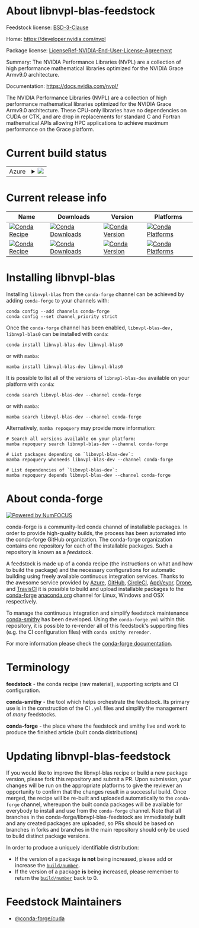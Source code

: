 About libnvpl-blas-feedstock
============================

Feedstock license: [BSD-3-Clause](https://github.com/conda-forge/libnvpl-blas-feedstock/blob/main/LICENSE.txt)

Home: https://developer.nvidia.com/nvpl

Package license: [LicenseRef-NVIDIA-End-User-License-Agreement](https://docs.nvidia.com/nvpl/license.html)

Summary: The NVIDIA Performance Libraries (NVPL) are a collection of high performance mathematical libraries optimized for the NVIDIA Grace Armv9.0 architecture.

Documentation: https://docs.nvidia.com/nvpl/

The NVIDIA Performance Libraries (NVPL) are a collection of high performance mathematical libraries optimized for the NVIDIA Grace Armv9.0 architecture.
These CPU-only libraries have no dependencies on CUDA or CTK, and are drop in replacements for standard C and Fortran mathematical APIs allowing HPC applications to achieve maximum performance on the Grace platform.

Current build status
====================


<table>
    
  <tr>
    <td>Azure</td>
    <td>
      <details>
        <summary>
          <a href="https://dev.azure.com/conda-forge/feedstock-builds/_build/latest?definitionId=23601&branchName=main">
            <img src="https://dev.azure.com/conda-forge/feedstock-builds/_apis/build/status/libnvpl-blas-feedstock?branchName=main">
          </a>
        </summary>
        <table>
          <thead><tr><th>Variant</th><th>Status</th></tr></thead>
          <tbody><tr>
              <td>linux_aarch64</td>
              <td>
                <a href="https://dev.azure.com/conda-forge/feedstock-builds/_build/latest?definitionId=23601&branchName=main">
                  <img src="https://dev.azure.com/conda-forge/feedstock-builds/_apis/build/status/libnvpl-blas-feedstock?branchName=main&jobName=linux&configuration=linux%20linux_aarch64_" alt="variant">
                </a>
              </td>
            </tr>
          </tbody>
        </table>
      </details>
    </td>
  </tr>
</table>

Current release info
====================

| Name | Downloads | Version | Platforms |
| --- | --- | --- | --- |
| [![Conda Recipe](https://img.shields.io/badge/recipe-libnvpl--blas--dev-green.svg)](https://anaconda.org/conda-forge/libnvpl-blas-dev) | [![Conda Downloads](https://img.shields.io/conda/dn/conda-forge/libnvpl-blas-dev.svg)](https://anaconda.org/conda-forge/libnvpl-blas-dev) | [![Conda Version](https://img.shields.io/conda/vn/conda-forge/libnvpl-blas-dev.svg)](https://anaconda.org/conda-forge/libnvpl-blas-dev) | [![Conda Platforms](https://img.shields.io/conda/pn/conda-forge/libnvpl-blas-dev.svg)](https://anaconda.org/conda-forge/libnvpl-blas-dev) |
| [![Conda Recipe](https://img.shields.io/badge/recipe-libnvpl--blas0-green.svg)](https://anaconda.org/conda-forge/libnvpl-blas0) | [![Conda Downloads](https://img.shields.io/conda/dn/conda-forge/libnvpl-blas0.svg)](https://anaconda.org/conda-forge/libnvpl-blas0) | [![Conda Version](https://img.shields.io/conda/vn/conda-forge/libnvpl-blas0.svg)](https://anaconda.org/conda-forge/libnvpl-blas0) | [![Conda Platforms](https://img.shields.io/conda/pn/conda-forge/libnvpl-blas0.svg)](https://anaconda.org/conda-forge/libnvpl-blas0) |

Installing libnvpl-blas
=======================

Installing `libnvpl-blas` from the `conda-forge` channel can be achieved by adding `conda-forge` to your channels with:

```
conda config --add channels conda-forge
conda config --set channel_priority strict
```

Once the `conda-forge` channel has been enabled, `libnvpl-blas-dev, libnvpl-blas0` can be installed with `conda`:

```
conda install libnvpl-blas-dev libnvpl-blas0
```

or with `mamba`:

```
mamba install libnvpl-blas-dev libnvpl-blas0
```

It is possible to list all of the versions of `libnvpl-blas-dev` available on your platform with `conda`:

```
conda search libnvpl-blas-dev --channel conda-forge
```

or with `mamba`:

```
mamba search libnvpl-blas-dev --channel conda-forge
```

Alternatively, `mamba repoquery` may provide more information:

```
# Search all versions available on your platform:
mamba repoquery search libnvpl-blas-dev --channel conda-forge

# List packages depending on `libnvpl-blas-dev`:
mamba repoquery whoneeds libnvpl-blas-dev --channel conda-forge

# List dependencies of `libnvpl-blas-dev`:
mamba repoquery depends libnvpl-blas-dev --channel conda-forge
```


About conda-forge
=================

[![Powered by
NumFOCUS](https://img.shields.io/badge/powered%20by-NumFOCUS-orange.svg?style=flat&colorA=E1523D&colorB=007D8A)](https://numfocus.org)

conda-forge is a community-led conda channel of installable packages.
In order to provide high-quality builds, the process has been automated into the
conda-forge GitHub organization. The conda-forge organization contains one repository
for each of the installable packages. Such a repository is known as a *feedstock*.

A feedstock is made up of a conda recipe (the instructions on what and how to build
the package) and the necessary configurations for automatic building using freely
available continuous integration services. Thanks to the awesome service provided by
[Azure](https://azure.microsoft.com/en-us/services/devops/), [GitHub](https://github.com/),
[CircleCI](https://circleci.com/), [AppVeyor](https://www.appveyor.com/),
[Drone](https://cloud.drone.io/welcome), and [TravisCI](https://travis-ci.com/)
it is possible to build and upload installable packages to the
[conda-forge](https://anaconda.org/conda-forge) [anaconda.org](https://anaconda.org/)
channel for Linux, Windows and OSX respectively.

To manage the continuous integration and simplify feedstock maintenance
[conda-smithy](https://github.com/conda-forge/conda-smithy) has been developed.
Using the ``conda-forge.yml`` within this repository, it is possible to re-render all of
this feedstock's supporting files (e.g. the CI configuration files) with ``conda smithy rerender``.

For more information please check the [conda-forge documentation](https://conda-forge.org/docs/).

Terminology
===========

**feedstock** - the conda recipe (raw material), supporting scripts and CI configuration.

**conda-smithy** - the tool which helps orchestrate the feedstock.
                   Its primary use is in the construction of the CI ``.yml`` files
                   and simplify the management of *many* feedstocks.

**conda-forge** - the place where the feedstock and smithy live and work to
                  produce the finished article (built conda distributions)


Updating libnvpl-blas-feedstock
===============================

If you would like to improve the libnvpl-blas recipe or build a new
package version, please fork this repository and submit a PR. Upon submission,
your changes will be run on the appropriate platforms to give the reviewer an
opportunity to confirm that the changes result in a successful build. Once
merged, the recipe will be re-built and uploaded automatically to the
`conda-forge` channel, whereupon the built conda packages will be available for
everybody to install and use from the `conda-forge` channel.
Note that all branches in the conda-forge/libnvpl-blas-feedstock are
immediately built and any created packages are uploaded, so PRs should be based
on branches in forks and branches in the main repository should only be used to
build distinct package versions.

In order to produce a uniquely identifiable distribution:
 * If the version of a package **is not** being increased, please add or increase
   the [``build/number``](https://docs.conda.io/projects/conda-build/en/latest/resources/define-metadata.html#build-number-and-string).
 * If the version of a package **is** being increased, please remember to return
   the [``build/number``](https://docs.conda.io/projects/conda-build/en/latest/resources/define-metadata.html#build-number-and-string)
   back to 0.

Feedstock Maintainers
=====================

* [@conda-forge/cuda](https://github.com/orgs/conda-forge/teams/cuda/)

